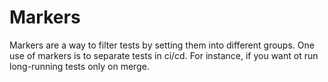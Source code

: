 # Markers

Markers are a way to filter tests by setting them into different groups.
One use of markers is to separate tests in ci/cd.  For instance,
if you want ot run long-running tests only on merge.


